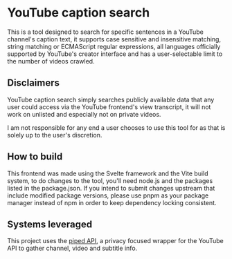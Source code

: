 # YouTube caption search

This is a tool designed to search for specific sentences in a YouTube channel's
caption text, it supports case sensitive and insensitive matching, string
matching or ECMAScript regular expressions, all languages officially supported
by YouTube's creator interface and has a user-selectable limit to the number of
videos crawled.

## Disclaimers

YouTube caption search simply searches publicly available data that any user
could access via the YouTube frontend's view transcript, it will not work on
unlisted and especially not on private videos.

I am not responsible for any end a user chooses to use this tool for as that is
solely up to the user's discretion.

## How to build

This frontend was made using the Svelte framework and the Vite build system, to
do changes to the tool, you'll need node.js and the packages listed in the
package.json. If you intend to submit changes upstream that include modified
package versions, please use pnpm as your package manager instead of npm in
order to keep dependency locking consistent.

## Systems leveraged

This project uses the [piped API](https://github.com/TeamPiped/Piped), a privacy
focused wrapper for the YouTube API to gather channel, video and subtitle info.
